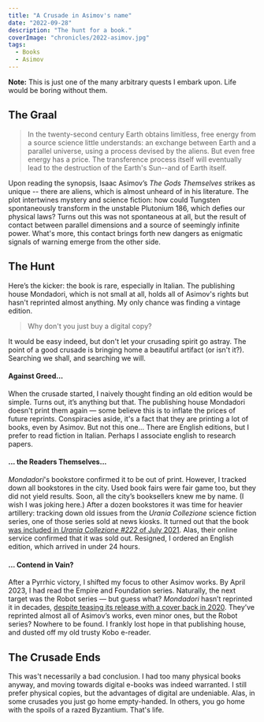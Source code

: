 ```yaml
---
title: "A Crusade in Asimov's name"
date: "2022-09-28"
description: "The hunt for a book."
coverImage: "chronicles/2022-asimov.jpg"
tags:
  - Books
  - Asimov
---
```


**Note:** This is just one of the many arbitrary quests I embark upon. Life would be boring without them.

## The Graal

> In the twenty-second century Earth obtains limitless, free energy from a source science little understands: an exchange between Earth and a parallel universe, using a process devised by the aliens. But even free energy has a price. The transference process itself will eventually lead to the destruction of the Earth's Sun--and of Earth itself.

Upon reading the synopsis, Isaac Asimov’s _The Gods Themselves_ strikes as unique -- there are aliens, which is almost unheard of in his literature. The plot intertwines mystery and science fiction: how could Tungsten spontaneously transform in the unstable Plutonium 186, which defies our physical laws? Turns out this was not spontaneous at all, but the result of contact between parallel dimensions and a source of seemingly infinite power. What's more, this contact brings forth new dangers as enigmatic signals of warning emerge from the other side.

## The Hunt

Here’s the kicker: the book is rare, especially in Italian. The publishing house Mondadori, which is not small at all, holds all of Asimov's rights but hasn't reprinted almost anything. My only chance was finding a vintage edition.

> Why don't you just buy a digital copy?

It would be easy indeed, but don't let your crusading spirit go astray. The point of a good crusade is bringing home a beautiful artifact (or isn't it?). Searching we shall, and searching we will.

#### Against Greed...

When the crusade started, I naively thought finding an old edition would be simple. Turns out, it’s anything but that. The publishing house Mondadori doesn't print them again — some believe this is to inflate the prices of future reprints. Conspiracies aside, it's a fact that they are printing a lot of books, even by Asimov. But not this one...
There are English editions, but I prefer to read fiction in Italian. Perhaps I associate english to research papers.

#### ... the Readers Themselves...

_Mondadori_'s bookstore confirmed it to be out of print. However, I tracked down all bookstores in the city. Used book fairs were fair game too, but they did not yield results. Soon, all the city’s booksellers knew me by name. (I wish I was joking here.)
After a dozen bookstores it was time for heavier artillery: tracking down old issues from the _Urania Collezione_ science fiction series, one of those series sold at news kiosks. It turned out that the book [was included in _Urania Collezione #222_ of July 2021](https://arretrati.mondadori.it/privati/fascicolo-n-20210222-di-urania-collezione.html). Alas, their online service confirmed that it was sold out.
Resigned, I ordered an English edition, which arrived in under 24 hours.

#### ... Contend in Vain?

After a Pyrrhic victory, I shifted my focus to other Asimov works. By April 2023, I had read the Empire and Foundation series. Naturally, the next target was the Robot series — but guess what?
_Mondadori_ hasn’t reprinted it in decades, [despite teasing its release with a cover back in 2020](https://www.facebook.com/oscarmondadorivault/posts/lettori-di-asimov-per-celebrare-il-centenario-della-nascita-dellimmenso-isaac-as/2694808057412598/?locale=it_IT). They’ve reprinted almost all of Asimov’s works, even minor ones, but the Robot series? Nowhere to be found. I frankly lost hope in that publishing house, and dusted off my old trusty Kobo e-reader.

## The Crusade Ends

This was't necessarily a bad conclusion. I had too many physical books anyway, and moving towards digital e-books was indeed warranted. I still prefer physical copies, but the advantages of digital are undeniable.
Alas, in some crusades you just go home empty-handed. In others, you go home with the spoils of a razed Byzantium. That's life.
